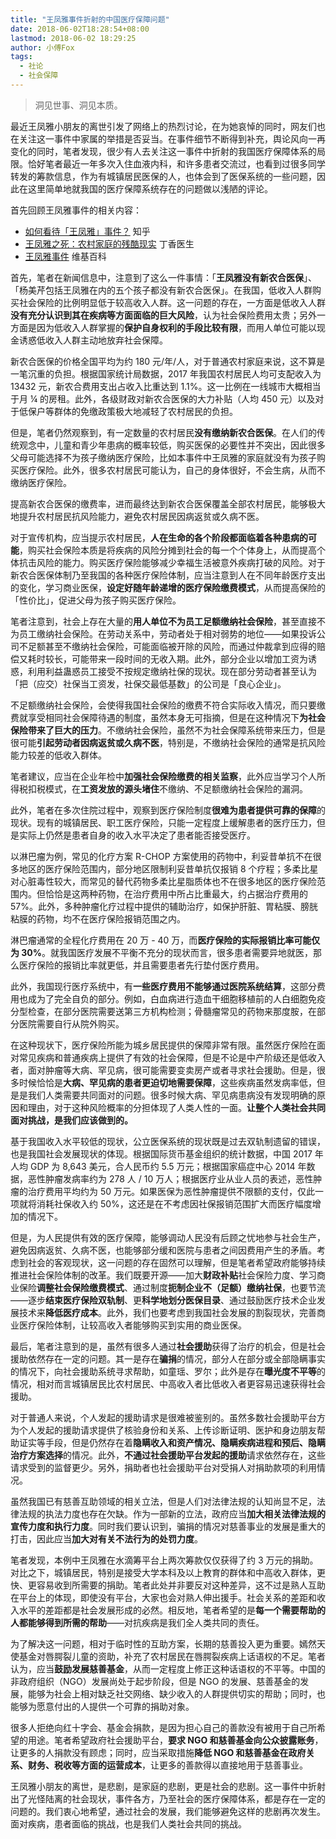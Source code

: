 ```yaml
---
title: "王凤雅事件折射的中国医疗保障问题"
date: 2018-06-02T18:28:54+08:00
lastmod: 2018-06-02 18:29:25
author: 小傅Fox
tags:
  - 社论
  - 社会保障
---
```


> 洞见世事、洞见本质。 

最近王凤雅小朋友的离世引发了网络上的热烈讨论，在为她哀悼的同时，网友们也在关注这一事件中家属的举措是否妥当。在事件细节不断得到补充，舆论风向一再变化的同时，笔者发现，很少有人去关注这一事件中折射的我国医疗保障体系的局限。恰好笔者最近一年多次入住血液内科，和许多患者交流过，也看到过很多同学转发的筹款信息，作为有城镇居民医保的人，也体会到了医保系统的一些问题，因此在这里简单地就我国的医疗保障系统存在的问题做以浅陋的评论。

<!--more-->

首先回顾王凤雅事件的相关内容：

- [如何看待「王凤雅」事件？](https://www.zhihu.com/question/274967755) 知乎
- [王凤雅之死：农村家庭的残酷现实](https://zhuanlan.zhihu.com/p/37377159) 丁香医生
- [王凤雅事件](https://zh.wikipedia.org/wiki/%E7%8E%8B%E5%87%A4%E9%9B%85%E4%BA%8B%E4%BB%B6) 维基百科

首先，笔者在新闻信息中，注意到了这么一件事情：「**王凤雅没有新农合医保**」、「杨美芹包括王凤雅在内的五个孩子都没有新农合医保」。在我国，低收入人群购买社会保险的比例明显低于较高收入人群。这一问题的存在，一方面是低收入人群**没有充分认识到其在疾病等方面面临的巨大风险**，认为社会保险费用太贵；另外一方面是因为低收入人群掌握的**保护自身权利的手段比较有限**，而用人单位可能以现金诱惑低收入人群主动地放弃社会保障。

新农合医保的价格全国平均为约 180 元/年/人，对于普通农村家庭来说，这不算是一笔沉重的负担。根据国家统计局数据，2017 年我国农村居民人均可支配收入为 13432 元，新农合费用支出占收入比重达到 1.1%。这一比例在一线城市大概相当于月 ¼ 的房租。此外，各级财政对新农合医保的大力补贴（人均 450 元）以及对于低保户等群体的免缴政策极大地减轻了农村居民的负担。

但是，笔者仍然观察到，有一定数量的农村居民**没有缴纳新农合医保**。在人们的传统观念中，儿童和青少年患病的概率较低，购买医保的必要性并不突出，因此很多父母可能选择不为孩子缴纳医疗保险，比如本事件中王凤雅的家庭就没有为孩子购买医疗保险。此外，很多农村居民可能认为，自己的身体很好，不会生病，从而不缴纳医疗保险。

提高新农合医保的缴费率，进而最终达到新农合医保覆盖全部农村居民，能够极大地提升农村居民抗风险能力，避免农村居民因病返贫或久病不医。

对于宣传机构，应当提示农村居民，**人在生命的各个阶段都面临着各种患病的可能**，购买社会保险本质是将疾病的风险分摊到社会的每一个个体身上，从而提高个体抗击风险的能力。购买医疗保险能够减少幸福生活被意外疾病打破的风险。对于新农合医保体制乃至我国的各种医疗保险体制，应当注意到人在不同年龄医疗支出的变化，学习商业医保，**设定好随年龄递增的医疗保险缴费模式**，从而提高保险的「性价比」，促进父母为孩子购买医疗保险。

笔者注意到，社会上存在大量的**用人单位不为员工足额缴纳社会保险**，甚至直接不为员工缴纳社会保险。在劳动关系中，劳动者处于相对弱势的地位——如果投诉公司不足额甚至不缴纳社会保险，可能面临被开除的风险，而通过仲裁拿到应得的赔偿又耗时较长，可能带来一段时间的无收入期。此外，部分企业以增加工资为诱惑，利用利益蛊惑员工接受不按规定缴纳社保的现状。现在部分劳动者甚至认为「把（应交）社保当工资发，社保交最低基数」的公司是「良心企业」。

不足额缴纳社会保险，会使得我国社会保险的缴费不符合实际收入情况，而只要缴费就享受相同社会保障待遇的制度，虽然本身无可指摘，但是在这种情况下**为社会保险带来了巨大的压力**。不缴纳社会保险，虽然不为社会保障系统带来压力，但是很可能**引起劳动者因病返贫或久病不医**，特别是，不缴纳社会保险的通常是抗风险能力较差的低收入群体。

笔者建议，应当在企业年检中**加强社会保险缴费的相关监察**，此外应当学习个人所得税扣税模式，在**工资发放的源头堵住**不缴纳、不足额缴纳社会保险的漏洞。

此外，笔者在多次住院过程中，观察到医疗保险制度**很难为患者提供可靠的保障**的现状。现有的城镇居民、职工医疗保险，只能一定程度上缓解患者的医疗压力，但是实际上仍然是患者自身的收入水平决定了患者能否接受医疗。

以淋巴瘤为例，常见的化疗方案 R-CHOP 方案使用的药物中，利妥昔单抗不在很多地区的医疗保险范围内，部分地区限制利妥昔单抗仅报销 8 个疗程；多柔比星对心脏毒性较大，而常见的替代药物多柔比星脂质体也不在很多地区的医疗保险范围内。但恰恰是这两种药物，在治疗费用中所占比重最大，约占据治疗费用的 57%。此外，多种肿瘤化疗过程中提供的辅助治疗，如保护肝脏、胃粘膜、膀胱粘膜的药物，均不在医疗保险报销范围之内。

淋巴瘤通常的全程化疗费用在 20 万 - 40 万，而**医疗保险的实际报销比率可能仅为 30%**。就我国医疗发展不平衡不充分的现状而言，很多患者需要异地就医，那么医疗保险的报销比率就更低，并且需要患者先行垫付医疗费用。

此外，我国现行医疗系统中，有**一些医疗费用不能够通过医院系统结算**，这部分费用也成为了完全自负的部分。例如，白血病进行造血干细胞移植前的人白细胞免疫分型检查，在部分医院需要送第三方机构检测；骨髓瘤常见的药物来那度胺，在部分医院需要自行从院外购买。

在这种现状下，医疗保险所能为城乡居民提供的保障非常有限。虽然医疗保险在面对常见疾病和普通疾病上提供了有效的社会保障，但是不论是中产阶级还是低收入者，面对肿瘤等大病、罕见病，很可能需要变卖房产或者寻求社会援助。但是，很多时候恰恰是**大病、罕见病的患者更迫切地需要保障**，这些疾病虽然发病率低，但是是我们人类需要共同面对的问题。很多时候大病、罕见病患病没有发现明确的原因和理由，对于这种风险概率的分担体现了人类人性的一面。**让整个人类社会共同面对挑战，是我们应该做到的。**

基于我国收入水平较低的现状，公立医保系统的现状既是过去双轨制遗留的错误，也是我国社会发展现状的体现。根据国际货币基金组织的统计数据，中国 2017 年人均 GDP 为 8,643 美元，合人民币约 5.5 万元；根据国家癌症中心 2014 年数据，恶性肿瘤发病率约为 278 人 / 10 万人；根据医疗业从业人员的表述，恶性肿瘤的治疗费用平均约为 50 万元。如果医保为恶性肿瘤提供不限额的支付，仅此一项就将消耗社保收入约 50%，这还是在不考虑因社保报销范围扩大而医疗幅度增加的情况下。

但是，为人民提供有效的医疗保障，能够调动人民没有后顾之忧地参与社会生产，避免因病返贫、久病不医，也能够部分缓和医院与患者之间因费用产生的矛盾。考虑到社会的客观现状，这一问题的存在固然可以理解，但是笔者希望政府能够持续推进社会保险体制的改革。我们既要开源——加大**财政补贴**社会保险力度、学习商业保险**调整社会保险缴费模式**、通过制度**扼制企业不（足额）缴纳社保**，也要节流——逐步**结束医疗保险双轨制**、更**科学地划分医保目录**、通过鼓励医疗技术企业发展技术来**降低医疗成本**。此外，我们也要考虑到我国社会发展的割裂现状，完善商业医疗保险体制，让较高收入者能够购买到实用的商业医保。

最后，笔者注意到的是，虽然有很多人通过**社会援助**获得了治疗的机会，但是社会援助依然存在一定的问题。其一是存在**骗捐**的情况，部分人在部分或全部隐瞒事实的情况下，向社会援助系统寻求帮助，如童瑶、罗尔；此外是存在**曝光度不平等**的情况，相对而言城镇居民比农村居民、中高收入者比低收入者更容易迅速获得社会援助。

对于普通人来说，个人发起的援助请求是很难被鉴别的。虽然多数社会援助平台方为个人发起的援助请求提供了核验身份和关系、上传诊断证明、医护和身边朋友帮助证实等手段，但是仍然存在着**隐瞒收入和资产情况、隐瞒疾病进程和预后、隐瞒治疗方案选择**的情况。此外，**不通过社会援助平台发起的援助**请求依然存在，这些请求受到的监督更少。另外，捐助者也社会援助平台对受捐人对捐助款项的利用情况。

虽然我国已有慈善互助领域的相关立法，但是人们对法律法规的认知尚显不足，法律法规的执法力度也存在欠缺。作为一部新的立法，政府应当**加大相关法律法规的宣传力度和执行力度**。同时我们要认识到，骗捐的情况对慈善事业的发展是重大的打击，因此应当**加大对有关不法行为的处罚力度**。

笔者发现，本例中王凤雅在水滴筹平台上两次筹款仅仅获得了约 3 万元的捐助。对比之下，城镇居民，特别是接受大学本科及以上教育的群体和中高收入群体，更快、更容易收到所需要的捐助。笔者此处并非要反对这种差异，这不过是熟人互助在平台上的体现，即使没有平台，大家也会对熟人伸出援手。社会关系的差距和收入水平的差距都是社会发展形成的必然。相反地，笔者希望的是**每一个需要帮助的人都能够得到所需的帮助**——对抗疾病是我们全人类共同的责任。

为了解决这一问题，相对于临时性的互助方案，长期的慈善投入更为重要。嫣然天使基金对唇腭裂儿童的资助，补充了农村居民在唇腭裂疾病上话语权的不足。笔者认为，应当**鼓励发展慈善基金**，从而一定程度上修正这种话语权的不平等。中国的非政府组织（NGO）发展尚处于起步阶段，但是 NGO 的发展、慈善基金的发展，能够为社会上相对缺乏社交网络、缺少收入的人群提供切实的帮助；同时，也能够为愿意付出的人提供一个可靠的捐助对象。

很多人拒绝向红十字会、基金会捐款，是因为担心自己的善款没有被用于自己所希望的用途。笔者希望政府社会援助平台，**要求 NGO 和慈善基金向公众披露账务**，让更多的人捐款没有顾虑；同时，应当采取措施**降低 NGO 和慈善基金在政府关系、财务、税收等方面的运营成本**，让更多的善款得以直接地用于慈善事业。

王凤雅小朋友的离世，是悲剧，是家庭的悲剧，更是社会的悲剧。这一事件中折射出了光怪陆离的社会现状，事件各方，乃至社会的医疗保障体系，都是存在一定的问题的。我们衷心地希望，通过社会的发展，我们能够避免这样的悲剧再次发生。面对疾病，患者面临的挑战，也是我们人类社会共同的挑战。
